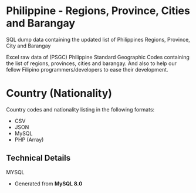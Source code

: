 # Philippine - Regions, Province, Cities and Barangay

SQL dump data containing the updated list of Philippines Regions, Province, City and Barangay

Excel raw data of (PSGC) Philippine Standard Geographic Codes containing the list of regions, provinces, cities and barangay. And also to help our fellow Filipino programmers/developers to ease their development.

# Country (Nationality)

Country codes and nationality listing in the following formats:

* CSV
* JSON
* MySQL
* PHP (Array)

Technical Details
-----------------

MYSQL
* Generated from **MySQL 8.0**



